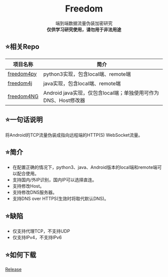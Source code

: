 ﻿<h1 align="center">  
    <strong>
        Freedom
    </strong>
</h1>
<p align="center">
    端到端数据流量伪装加密研究
  <br/>
    <strong>仅供学习研究使用，请勿用于非法用途</strong>
</p>


## :star:相关Repo
| 项目名称  | 简介 | 
| ------------- | ------------- |   
| [freedom4py](https://github.com/nICEnnnnnnnLee/freedom4py)  |  python3实现，包含local端、remote端  | 
| [freedom4j](https://github.com/nICEnnnnnnnLee/freedom4j)  |  java实现，包含local端、remote端  | 
| [freedom4NG](https://github.com/nICEnnnnnnnLee/freedom4NG)  | Android java实现，仅包含local端；单独使用可作为DNS、Host修改器 | 
 




## :star:一句话说明  
将Android的TCP流量伪装成指向远程端的HTTP(S) WebSocket流量。

## :star:简介  
+ 在配置正确的情况下，python3、java、Android版本的local端和remote端可以配合使用。  
+ 支持国内/外IP识别，国内IP可以选择直连。  
+ 支持修改Host。  
+ 支持修改DNS服务器。  
+ 支持DNS over HTTPS(生效时将取代默认DNS)。

## :star:缺陷  
+ 仅支持代理TCP，不支持UDP
+ 仅支持IPv4，不支持IPv6

## :star:如何下载  
[Release](https://github.com/nICEnnnnnnnLee/freedom4NG/releases)  

